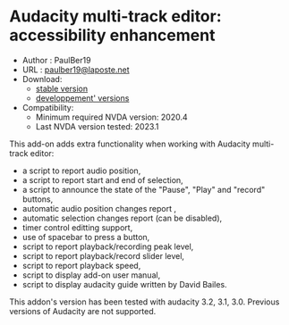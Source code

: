 # Audacity multi-track editor: accessibility enhancement #

* Author : PaulBer19
* URL : paulber19@laposte.net
* Download:
	* [stable version][1]
	* [developpement' versions][2]
* Compatibility:
	* Minimum required NVDA version:  2020.4
	* Last NVDA version tested:  2023.1


This add-on adds extra functionality when working with Audacity multi-track editor:

* a script to report audio position,
* a script to report start and end of selection,
* a script to announce the state of the  "Pause",  "Play" and "record" buttons,
* automatic audio position changes report ,
* automatic selection changes report (can be disabled),
* timer control editting support,
* use of spacebar to press a button,
* script to report playback/recording peak level,
* script to report playback/record slider level,
* script to report playback speed,
* script to display add-on user manual,
* script to display audacity guide written by David Bailes.


This addon's version has been tested with audacity 3.2, 3.1, 3.0.
Previous versions of Audacity are not  supported.


[1]: https://github.com/paulber007/AllMyNVDAAddons/raw/master/audacityAccessEnhancement/audacityAccessEnhancement-2.9.nvda-addon
[2]: https://github.com/paulber007/AllMyNVDAAddons/tree/master/audacityAccessEnhancement/dev
